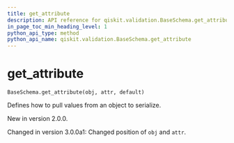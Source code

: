 ```yaml
---
title: get_attribute
description: API reference for qiskit.validation.BaseSchema.get_attribute
in_page_toc_min_heading_level: 1
python_api_type: method
python_api_name: qiskit.validation.BaseSchema.get_attribute
---
```


# get\_attribute

<span id="qiskit.validation.BaseSchema.get_attribute" />

`BaseSchema.get_attribute(obj, attr, default)`

Defines how to pull values from an object to serialize.

New in version 2.0.0.

Changed in version 3.0.0a1: Changed position of `obj` and `attr`.

